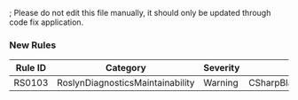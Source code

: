 ; Please do not edit this file manually, it should only be updated through code fix application.
### New Rules
Rule ID | Category | Severity | Notes
--------|----------|----------|-------
RS0103 | RoslynDiagnosticsMaintainability | Warning | CSharpBlankLinesBetweenStatementsDiagnosticAnalyzer
